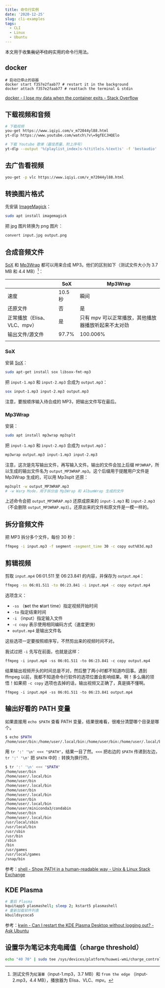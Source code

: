 ```yaml
---
title: 命令行实例
date: '2020-12-25'
slug: cli-examples
tags:
  - CLI
  - Linux
  - Ubuntu
---
```


本文用于收集~~我记不住的~~实用的命令行用法。

## docker

```
# 启动已停止的容器
docker start f357e2faab77 # restart it in the background
docker attach f357e2faab77 # reattach the terminal & stdin
```

[docker - I lose my data when the container exits - Stack Overflow](https://stackoverflow.com/questions/19585028/i-lose-my-data-when-the-container-exits/19616598#19616598)

## 下载视频和音频

```bash
# 下载视频
you-get https://www.iqiyi.com/v_m72044yl88.html
yt-dlp https://www.youtube.com/watch\?v\=9gfECJHQElo

# 下载 Youtube 歌单（最佳质量、附上序号）
yt-dlp --output '%(playlist_index)s-%(title)s.%(ext)s' -f 'bestaudio' 'https://www.youtube.com/watch?v=T4SimnaiktU&list=PLfAuqOtSFlrAwfk6j3PlSXhssBXzcXREw'
```

## 去广告看视频

```bash
you-get -p vlc https://www.iqiyi.com/v_m72044yl88.html
```

## 转换图片格式

先安装 [ImageMagick](https://imagemagick.org/)：

```bash
sudo apt install imagemagick
```

把 jpg 图片转换为 png 图片：

```bash
convert input.jpg output.png
```

## 合成音频文件

[SoX](http://sox.sourceforge.net/) 和 [Mp3Wrap](http://mp3wrap.sourceforge.net/) 都可以用来合成 MP3。他们的区别如下（测试文件大小为 3.7 MB 和 4.4 MB）[^env]：

|                             | SoX                                             | Mp3Wrap                                             |
| --------------------------- | ----------------------------------------------- | --------------------------------------------------- |
| 速度                        | 10.5 秒                                         | 瞬间                                                |
| 还原文件                    | 否                                              | 是                                                  |
| 正常播放（Elisa、VLC、mpv） | 是                                              | 只有 mpv 可以正常播放，其他播放器播放听起来不太对劲 |
| 输出文件/源文件         | 97.7%<!--8,278,912 / (3,899,155 + 4,575,372)--> | 100.006%<!--8,475,040 / (3,899,155 + 4,575,372)-->  |
|                             |                                                 |                                                     |

[^env]: 测试文件为`紅蓮華`（input-1.mp3，3.7 MB）和 `from the edge` （input-2.mp3，4.4 MB），播放器为 Elisa、VLC、mpv。

### SoX

安装 [SoX](http://sox.sourceforge.net/)：

```bash
sudo apt-get install sox libsox-fmt-mp3
```

把 `input-1.mp3` 和 `input-2.mp3` 合成为 `output.mp3`：

```bash
sox input-1.mp3 input-2.mp3 output.mp3
```

注意，要按顺序输入待合成的 MP3，把输出文件写在最后。

### Mp3Wrap

安装：

```bash
sudo apt install mp3wrap mp3splt
```

把 `input-1.mp3` 和 `input-2.mp3` 合成为 `output.mp3`：

```bash
mp3wrap output.mp3 input-1.mp3 input-2.mp3
```

注意，这次是先写输出文件，再写输入文件。输出的文件会加上后缀 `MP3WRAP`，所以生成的输出文件名为 `output_MP3WRAP.mp3`。这个后缀用于提醒用户文件是 Mp3Wrap 生成的，可以用 Mp3splt 还原：

```bash
mp3splt -w output_MP3WRAP.mp3
# -w Warp Mode，用于拆分由 Mp3Wrap 和 AlbumWrap 生成的文件
```

上述命令会把 `output_MP3WRAP.mp3` 还原成原来的 `input-1.mp3` 和 `input-2.mp3`（不会删除 `output_MP3WRAP.mp3`）。还原出来的文件和原文件是一模一样的。

## 拆分音频文件

把 MP3 拆分多个文件，每份 30 秒：

```bash
ffmpeg -i input.mp3 -f segment -segment_time 30 -c copy out%03d.mp3
```

## 剪辑视频

剪取 `input.mp4` 06:01.511 至 06:23.841 的内容，并保存为 `output.mp4`：

```bash
ffmpeg -ss 06:01.511 -to 06:23.841 -i input.mp4 -c copy output.mp4
```

选项含义：

- `-ss` （**s**et the **s**tart time）指定视频开始时间
- `-to` 指定结束时间
- `-i` （input）指定输入文件
- `-c copy` 表示使用相同编码方式（速度更快）
- `output.mp4` 是输出文件名

这些选项一定要按照顺序写，不然剪出来的视频时间不对。

我试过把 `-i` 先写在前面，也就是这样：

```
ffmpeg -i input.mp4 -ss 06:01.511 -to 06:23.841 -c copy output.mp4
```

结果输出视频开头的时间总是不对，然后整了两小时都不知道咋回事。遇到 ffmpeg 以前，我都不知道命令行软件的选项位置会影响结果。啊！多么痛的领悟！如果把 `-c copy` 选项也去掉的话，输出视频又正确了，真是搞不懂啊。

```
ffmpeg -i input.mp4 -ss 06:01.511 -to 06:23.841 output.mp4
```

## 输出好看的 PATH 变量

如果直接用 `echo $PATH` 查看 PATH 变量，结果很难看，很难分清楚哪个目录是哪个。

```bash
$ echo $PATH
/home/user/bin:/home/user/.local/bin:/home/user/bin:/home/user/.local/bin:/home/user/bin:/home/user/.local/bin:/home/user/bin:/home/user/.local/bin:/home/user/miniconda3/condabin:/home/user/bin:/home/user/.local/bin:/usr/local/sbin:/usr/local/bin:/usr/sbin:/usr/bin:/sbin:/bin:/usr/games:/usr/local/games:/snap/bin
```

用 `tr ':' '\n' <<< "$PATH"`，结果一目了然。`<<<` 把右边的 `$PATH` 传递到左边，`tr ':' '\n'` 把 `$PATH` 中的 `:` 转换为换行符。

```bash
$ tr ':' '\n' <<< "$PATH"
/home/user/bin
/home/user/.local/bin
/home/user/bin
/home/user/.local/bin
/home/user/bin
/home/user/.local/bin
/home/user/bin
/home/user/.local/bin
/home/user/miniconda3/condabin
/home/user/bin
/home/user/.local/bin
/usr/local/sbin
/usr/local/bin
/usr/sbin
/usr/bin
/sbin
/bin
/usr/games
/usr/local/games
/snap/bin
```

参考：[shell - Show PATH in a human-readable way - Unix & Linux Stack Exchange](https://unix.stackexchange.com/a/80153/447708)
## KDE Plasma

```bash
# 重启 Plasma
kquitapp5 plasmashell; sleep 2; kstart5 plasmashell
# 重新加载软件列表
kbuildsycoca5
```

参考：[kwin - Can I restart the KDE Plasma Desktop without logging out? - Ask Ubuntu](https://askubuntu.com/a/481738/1154635)
## 设置华为笔记本充电阈值（charge threshold）

```bash
echo "40 70" | sudo tee /sys/devices/platform/huawei-wmi/charge_control_thresholds
```
